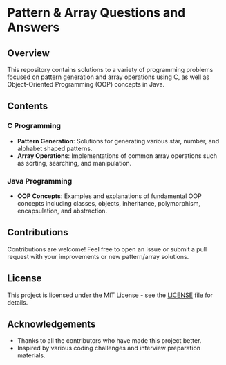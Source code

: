 # Pattern & Array Questions and Answers

## Overview

This repository contains solutions to a variety of programming problems focused on pattern generation and array operations using C, as well as Object-Oriented Programming (OOP) concepts in Java.

## Contents

### C Programming

- **Pattern Generation**: Solutions for generating various star, number, and alphabet shaped patterns.
- **Array Operations**: Implementations of common array operations such as sorting, searching, and manipulation.

### Java Programming

- **OOP Concepts**: Examples and explanations of fundamental OOP concepts including classes, objects, inheritance, polymorphism, encapsulation, and abstraction.

## Contributions

Contributions are welcome! Feel free to open an issue or submit a pull request with your improvements or new pattern/array solutions.

## License

This project is licensed under the MIT License - see the [LICENSE](LICENSE) file for details.

## Acknowledgements

- Thanks to all the contributors who have made this project better.
- Inspired by various coding challenges and interview preparation materials.
